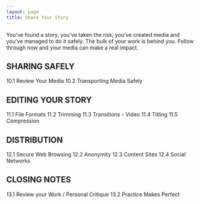 ```yaml
---
layout: page
title: Share Your Story
---
```


You’ve found a story, you’ve taken the risk, you’ve created media and you’ve managed to do it safely. The bulk of your work is behind you. Follow through now and your media can make a real impact.

## SHARING SAFELY

10.1 Review Your Media
10.2 Transporting Media Safely

## EDITING YOUR STORY

11.1 File Formats
11.2 Trimming
11.3 Transitions - Video
11.4 Titling
11.5 Compression

## DISTRIBUTION

12.1 Secure Web Browsing
12.2 Anonymity
12.3 Content Sites
12.4 Social Networks

## CLOSING NOTES

13.1 Review your Work / Personal Critique
13.2 Practice Makes Perfect
